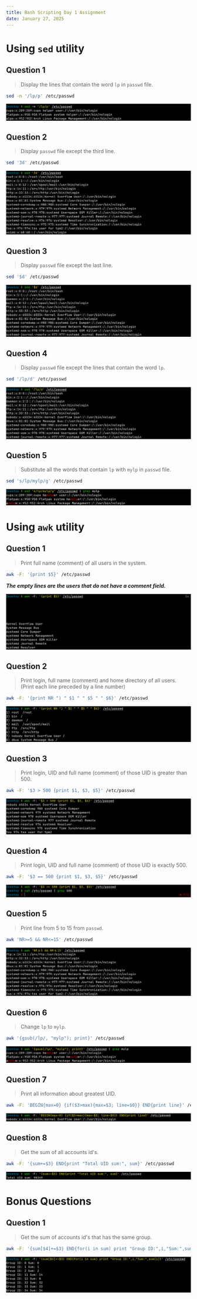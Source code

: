 ```yaml
---
title: Bash Scripting Day 1 Assignment
date: January 27, 2025
---
```


# Using `sed` utility

## Question 1

> Display the lines that contain the word `lp` in `passwd` file.

```bash
sed -n '/lp/p' /etc/passwd
```

![Command Output](images/image.png)

## Question 2

> Display `passwd` file except the third line.

```bash
sed '3d' /etc/passwd
```

![Command Output](images/image-1.png)

## Question 3

> Display `passwd` file except the last line.

```bash
sed '$d' /etc/passwd
```

![Command Output](images/image-2.png)

## Question 4

> Display `passwd` file except the lines that contain the word `lp`.

```bash
sed '/lp/d' /etc/passwd
```

![Command Output](images/image-3.png)

## Question 5

> Substitute all the words that contain `lp` with `mylp` in `passwd` file.

```bash
sed 's/lp/mylp/g' /etc/passwd
```

![Command Output](images/image-4.png)

# Using `awk` utility

## Question 1

> Print full name (comment) of all users in the system.

```bash
awk -F: '{print $5}' /etc/passwd
```

**_The empty lines are the users that do not have a comment field._**

![Command Output](images/image-5.png)

## Question 2

> Print login, full name (comment) and home directory of all users. (Print each line preceded by a line number)

```bash
awk -F: '{print NR ") " $1 " " $5 " " $6}' /etc/passwd
```

![Command Output](images/image-6.png)

## Question 3

> Print login, UID and full name (comment) of those UID is greater than 500.

```bash
awk -F: '$3 > 500 {print $1, $3, $5}' /etc/passwd
```

![Command Output](images/image-7.png)

## Question 4

> Print login, UID and full name (comment) of those UID is exactly 500.

```bash
awk -F: '$3 == 500 {print $1, $3, $5}' /etc/passwd
```

![Command Output](images/image-8.png)

## Question 5

> Print line from 5 to 15 from `passwd`.

```bash
awk 'NR>=5 && NR<=15' /etc/passwd
```

![Command Output](images/image-9.png)

## Question 6

> Change `lp` to `mylp`.

```bash
awk '{gsub(/lp/, "mylp"); print}' /etc/passwd
```

![Command Output](images/image-10.png)

## Question 7

> Print all information about greatest UID.

```bash
awk -F: 'BEGIN{max=0} {if($3>max){max=$3; line=$0}} END{print line}' /etc/passwd
```

![Command Output](images/image-11.png)

## Question 8

> Get the sum of all accounts id's.

```bash
awk -F: '{sum+=$3} END{print "Total UID sum:", sum}' /etc/passwd
```

![Command Output](images/image-12.png)

# Bonus Questions

## Question 1

> Get the sum of accounts id's that has the same group.

```bash
awk -F: '{sum[$4]+=$3} END{for(i in sum) print "Group ID:",i,"Sum:",sum[i]}' /etc/passwd
```

![Command Output](images/image-13.png)

<!-- ## Question 2

> Make the User-Group Report.

```bash
awk -F: 'BEGIN {
    print "User-Group    Report"
    print "----------------------"
}
{
    users[$4] = users[$4] ? users[$4] " " $1 : $1
}
END {
    for (group in users) {
        printf "Group%s        Name:\n", group
        split(users[group], userarray, " ")
        for (i in userarray)
            printf "%-12s\n", userarray[i]
        print ""
    }
}' /etc/passwd
``` -->
